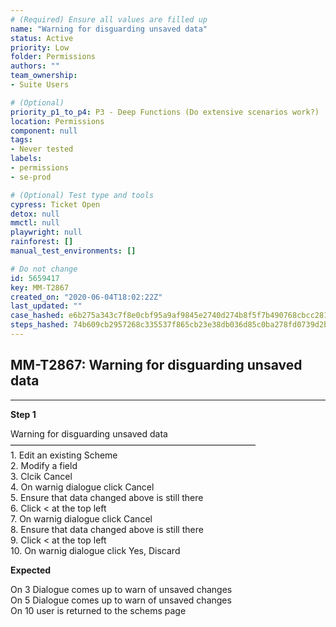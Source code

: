 ```yaml
---
# (Required) Ensure all values are filled up
name: "Warning for disguarding unsaved data"
status: Active
priority: Low
folder: Permissions
authors: ""
team_ownership: 
- Suite Users

# (Optional)
priority_p1_to_p4: P3 - Deep Functions (Do extensive scenarios work?)
location: Permissions
component: null
tags: 
- Never tested
labels: 
- permissions
- se-prod

# (Optional) Test type and tools
cypress: Ticket Open
detox: null
mmctl: null
playwright: null
rainforest: []
manual_test_environments: []

# Do not change
id: 5659417
key: MM-T2867
created_on: "2020-06-04T18:02:22Z"
last_updated: ""
case_hashed: e6b275a343c7f8e0cbf95a9af9845e2740d274b8f5f7b490768cbcc281cadad6c889dc1e80f60272040c57a92203a586
steps_hashed: 74b609cb2957268c335537f865cb23e38db036d85c0ba278fd0739d2bd57a73edca63ab4b0eeda9151edce489eee78ce
---
```


<!-- (Auto-generated) Based on frontmatter's "key" and "name" -->

## MM-T2867: Warning for disguarding unsaved data

---

**Step 1**

Warning for disguarding unsaved data\
————————————————————————————\
1\. Edit an existing Scheme\
2\. Modify a field\
3\. Clcik Cancel\
4\. On warnig dialogue click Cancel\
5\. Ensure that data changed above is still there\
6\. Click < at the top left\
7\. On warnig dialogue click Cancel\
8\. Ensure that data changed above is still there\
9\. Click < at the top left\
10\. On warnig dialogue click Yes, Discard

**Expected**

On 3 Dialogue comes up to warn of unsaved changes\
On 5 Dialogue comes up to warn of unsaved changes\
On 10 user is returned to the schems page
